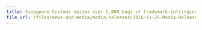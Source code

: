 ```yaml
---
title: Singapore Customs seizes over 5,000 bags of trademark-infringing rice
file_url: /files/news-and-media/media-releases/2016-11-25-Media-Release.pdf
---
```

